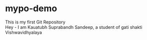 # mypo-demo
This is my first Git Repository <br>
Hey - I am Kauatubh Suprabandh Sandeep, a student of gati shakti Vishwavidhyalaya
